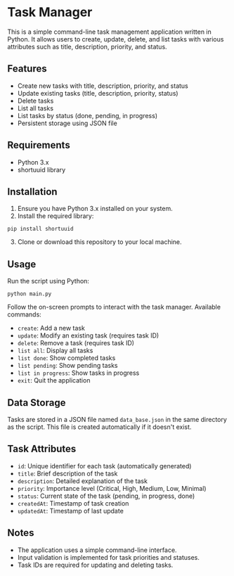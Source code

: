 # Task Manager

This is a simple command-line task management application written in Python. It allows users to create, update, delete, and list tasks with various attributes such as title, description, priority, and status.

## Features

- Create new tasks with title, description, priority, and status
- Update existing tasks (title, description, priority, status)
- Delete tasks
- List all tasks
- List tasks by status (done, pending, in progress)
- Persistent storage using JSON file

## Requirements

- Python 3.x
- shortuuid library

## Installation

1. Ensure you have Python 3.x installed on your system.
2. Install the required library:
```
pip install shortuuid
```
3. Clone or download this repository to your local machine.

## Usage

Run the script using Python:
```
python main.py
```

Follow the on-screen prompts to interact with the task manager. Available commands:

- `create`: Add a new task
- `update`: Modify an existing task (requires task ID)
- `delete`: Remove a task (requires task ID)
- `list all`: Display all tasks
- `list done`: Show completed tasks
- `list pending`: Show pending tasks
- `list in progress`: Show tasks in progress
- `exit`: Quit the application

## Data Storage

Tasks are stored in a JSON file named `data_base.json` in the same directory as the script. This file is created automatically if it doesn't exist.

## Task Attributes

- `id`: Unique identifier for each task (automatically generated)
- `title`: Brief description of the task
- `description`: Detailed explanation of the task
- `priority`: Importance level (Critical, High, Medium, Low, Minimal)
- `status`: Current state of the task (pending, in progress, done)
- `createdAt`: Timestamp of task creation
- `updatedAt`: Timestamp of last update

## Notes

- The application uses a simple command-line interface.
- Input validation is implemented for task priorities and statuses.
- Task IDs are required for updating and deleting tasks.





